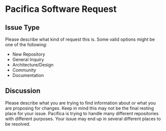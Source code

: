 # Pacifica Software Request

## Issue Type

Please describe what kind of request this is. Some valid options
might be one of the following:

 * New Repository
 * General Inquiry
 * Architecture/Design
 * Community
 * Documentation

## Discussion

Please describe what you are trying to find information about or
what you are proposing for changes. Keep in mind this may not be
the final resting place for your issue. Pacifica is trying to
handle many different repositories with different purposes. Your
issue may end up in several different places to be resolved.
